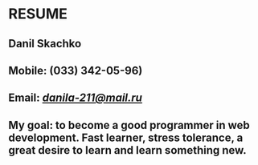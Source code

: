 # RESUME

## Danil Skachko

## Mobile: **(033) 342-05-96)**

## Email: *danila-211@mail.ru*

## My goal: to become a good programmer in web development. Fast learner, stress tolerance, a great desire to learn and learn something new.
